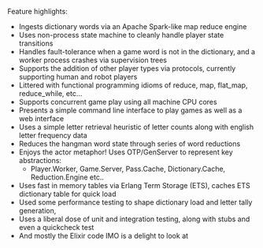 Feature highlights:

* Ingests dictionary words via an Apache Spark-like map reduce engine
* Uses non-process state machine to cleanly handle player state transitions
* Handles fault-tolerance when a game word is not in the dictionary, and a worker process crashes via supervision trees
* Supports the addition of other player types via protocols, currently supporting human and robot players
* Littered with functional programming idioms of reduce, map, flat_map, reduce_while, etc...
* Supports concurrent game play using all machine CPU cores
* Presents a simple command line interface to play games as well as a web interface
* Uses a simple letter retrieval heuristic of letter counts along with english letter frequency data
* Reduces the hangman word state through series of word reductions
* Enjoys the actor metaphor! Uses OTP/GenServer to represent key abstractions: 
  * Player.Worker, Game.Server, Pass.Cache, Dictionary.Cache, Reduction.Engine etc..
* Uses fast in memory tables via Erlang Term Storage (ETS), caches ETS dictionary table for quick load
* Used some performance testing to shape dictionary load and letter tally generation,
* Uses a liberal dose of unit and integration testing, along with stubs and even a quickcheck test
* And mostly the Elixir code IMO is a delight to look at


